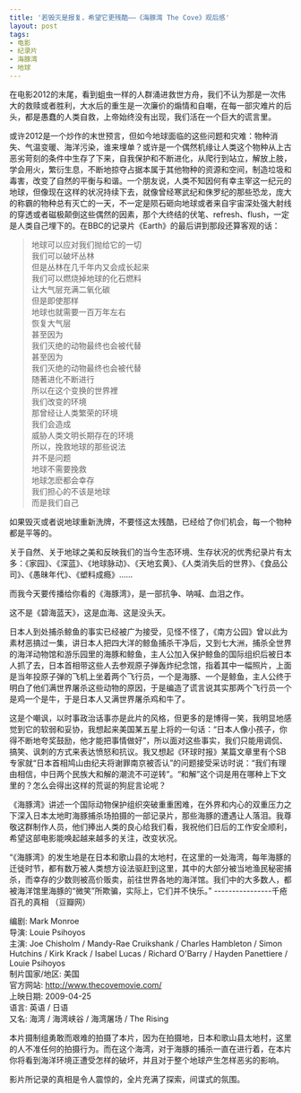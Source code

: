 ```yaml
---
title: '若毁灭是报复，希望它更残酷——《海豚湾 The Cove》观后感'
layout: post
tags:
- 电影
- 纪录片
- 海豚湾
- 地球
---
```

在电影2012的末尾，看到蛆虫一样的人群涌进救世方舟，我们不认为那是一次伟大的救赎或者胜利，大水后的重生是一次廉价的煽情和自嘲，在每一部灾难片的后头，都是愚蠢的人类自救，上帝始终没有出现，我们活在一个巨大的谎言里。  
  
或许2012是一个炒作的末世预言，但如今地球面临的这些问题和灾难：物种消失、气温变暖、海洋污染，谁来埋单？或许是一个偶然机缘让人类这个物种从上古恶劣苛刻的条件中生存了下来，自我保护和不断进化，从爬行到站立，解放上肢，学会用火，繁衍生息，不断地掠夺占据本属于其他物种的资源和空间，制造垃圾和毒害，改变了自然的平衡与和谐。一个朋友说，人类不知因何有幸主宰这一纪元的地球，但像现在这样的状况持续下去，就像曾经寒武纪和侏罗纪的那些恐龙，庞大的称霸的物种总有灭亡的一天，不一定是陨石砸向地球或者来自宇宙深处强大射线的穿透或者磁极颠倒这些偶然的因素，那个大终结的伏笔、refresh、flush，一定是人类自己埋下的。在BBC的记录片《Earth》的最后讲到那段还算客观的话：  
  
> 地球可以应对我们抛给它的一切  
> 我们可以破坏丛林  
> 但是丛林在几千年内又会成长起来  
> 我们可以燃烧掉地球的化石燃料  
> 让大气层充满二氧化碳  
> 但是即使那样  
> 地球也就需要一百万年左右  
> 恢复大气层   
> 甚至因为  
> 我们灭绝的动物最终也会被代替  
> 甚至因为  
> 我们灭绝的动物最终也会被代替  
> 随著进化不断进行  
> 所以在这个变换的世界裡  
> 我们改变的环境  
> 那曾经让人类繁荣的环境  
> 我们会造成  
> 威胁人类文明长期存在的环境  
> 所以，挽救地球的那些说法  
> 并不是问题  
> 地球不需要挽救  
> 地球怎麽都会幸存  
> 我们担心的不该是地球  
> 而是我们自己  
  
如果毁灭或者说地球重新洗牌，不要怪这太残酷，已经给了你们机会，每一个物种都是平等的。  
  
关于自然、关于地球之美和反映我们的当今生态环境、生存状况的优秀纪录片有太多：《家园》、《深蓝》、《地球脉动》、《天地玄黄》、《人类消失后的世界》、《食品公司》、《愚昧年代》、《塑料成瘾》……  
  
而我今天要传播给你看的《海豚湾》，是一部抗争、呐喊、血泪之作。  
  
这不是《碧海蓝天》，这是血海、这是没头天。  
  
日本人到处捕杀鲸鱼的事实已经被广为接受，见怪不怪了，《南方公园》曾以此为素材恶搞过一集，讲日本人把四大洋的鲸鱼捕杀干净后，又到七大洲，捕杀全世界的海洋动物馆和游乐园里的海豚和鲸鱼，主人公加入保护鲸鱼的国际组织后被日本人抓了去，日本首相带这些人去参观原子弹轰炸纪念馆，指着其中一幅照片，上面是当年投原子弹的飞机上坐着两个飞行员，一个是海豚、一个是鲸鱼，主人公终于明白了他们满世界屠杀这些动物的原因，于是编造了谎言说其实那两个飞行员一个是鸡一个是牛，于是日本人又满世界屠杀鸡和牛了。  
  
这是个嘲讽，以时事政治话事亦是此片的风格，但更多的是博得一笑，我明显地感觉到它的软弱和妥协，我想起来美国某五星上将的一句话：“日本人像小孩子，你得不断地夸奖鼓励，他才能把事情做好”，所以面对这些事实，我们只能用调侃、搞笑、讽刺的方式来表达愤怒和抗议。我又想起《环球时报》某篇文章里有个SB专家就“日本首相鸠山由纪夫将谢罪南京被否认”的问题接受采访时说：“我们有理由相信，中日两个民族大和解的潮流不可逆转”。“和解”这个词是用在哪种上下文里的？怎么会得出这样的荒诞的狗屁言论呢？  
  
《海豚湾》讲述一个国际动物保护组织突破重重困难，在外界和内心的双重压力之下深入日本太地町海豚捕杀场拍摄的一部记录片，那些海豚的遭遇让人落泪。我尊敬这群制作人员，他们捧出人类的良心给我们看，我祝他们日后的工作安全顺利，希望这部电影能唤起越来越多的关注，改变状况。  
  
“《海豚湾》的发生地是在日本和歌山县的太地村，在这里的一处海湾，每年海豚的迁徙时节，都有数万被人类想方设法驱赶到这里，其中的大部分被当地渔民秘密捕杀，而幸存的少数则被高价贩卖，前往世界各地的海洋馆。我们中的大多数人，都被海洋馆里海豚的“微笑”所欺骗，实际上，它们并不快乐。”   ----------------千疮百孔的真相 （豆瓣网）  
  
编剧: Mark Monroe   
导演: Louie Psihoyos   
主演: Joe Chisholm / Mandy-Rae Cruikshank / Charles Hambleton / Simon Hutchins / Kirk Krack / Isabel Lucas / Richard O'Barry / Hayden Panettiere / Louie Psihoyos   
制片国家/地区: 美国   
官方网站: http://www.thecovemovie.com/   
上映日期: 2009-04-25   
语言: 英语 / 日语   
又名: 海湾 / 海湾峡谷 / 海湾屠场 / The Rising   
  
本片摄制组勇敢而艰难的拍摄了本片，因为在拍摄地，日本和歌山县太地村，这里的人不准任何的拍摄行为。而在这个海湾，对于海豚的捕杀一直在进行着，在本片你将看到海洋环境正遭受怎样的破坏，并且对于整个地球产生怎样恶劣的影响。   

影片所记录的真相是令人震惊的，全片充满了探索，间谍式的氛围。   
  

